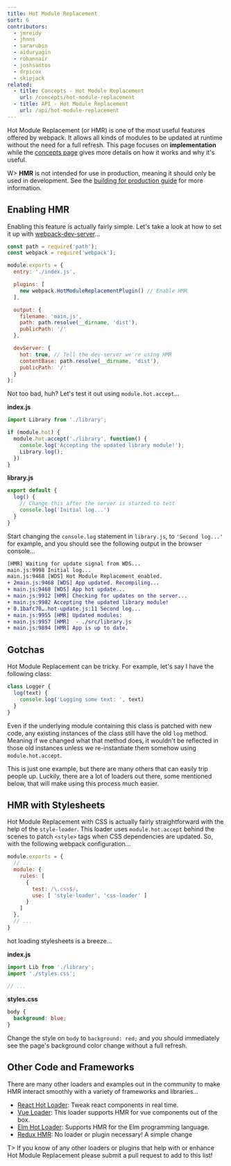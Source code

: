 ```yaml
---
title: Hot Module Replacement
sort: 6
contributors:
  - jmreidy
  - jhnns
  - sararubin
  - aiduryagin
  - rohannair
  - joshsantos
  - drpicox
  - skipjack
related:
  - title: Concepts - Hot Module Replacement
    url: /concepts/hot-module-replacement
  - title: API - Hot Module Replacement
    url: /api/hot-module-replacement
---
```


Hot Module Replacement (or HMR) is one of the most useful features offered by webpack. It allows all kinds of modules to be updated at runtime without the need for a full refresh. This page focuses on __implementation__ while the [concepts page](/concepts/hot-module-replacement) gives more details on how it works and why it's useful.

W> __HMR__ is not intended for use in production, meaning it should only be used in development. See the [building for production guide](/guides/production-build) for more information.


## Enabling HMR

Enabling this feature is actually fairly simple. Let's take a look at how to set it up with [webpack-dev-server](https://github.com/webpack/webpack-dev-server)...

``` js
const path = require('path');
const webpack = require('webpack');

module.exports = {
  entry: './index.js',

  plugins: [
    new webpack.HotModuleReplacementPlugin() // Enable HMR
  ],

  output: {
    filename: 'main.js',
    path: path.resolve(__dirname, 'dist'),
    publicPath: '/'
  },

  devServer: {
    hot: true, // Tell the dev-server we're using HMR
    contentBase: path.resolve(__dirname, 'dist'),
    publicPath: '/'
  }
};
```

Not too bad, huh? Let's test it out using `module.hot.accept`...

__index.js__

``` js
import Library from './library';

if (module.hot) {
  module.hot.accept('./library', function() {
    console.log('Accepting the updated library module!');
    Library.log();
  })
}
```

__library.js__

``` js
export default {
  log() {
    // Change this after the server is started to test
    console.log('Initial log...')
  }
}
```

Start changing the `console.log` statement in `library.js`, to `'Second log...'` for example, and you should see the following output in the browser console...

``` diff
[HMR] Waiting for update signal from WDS...
main.js:9998 Initial log...
main.js:9468 [WDS] Hot Module Replacement enabled.
+ 2main.js:9468 [WDS] App updated. Recompiling...
+ main.js:9468 [WDS] App hot update...
+ main.js:9912 [HMR] Checking for updates on the server...
+ main.js:9982 Accepting the updated library module!
+ 0.1bafc70….hot-update.js:11 Second log...
+ main.js:9955 [HMR] Updated modules:
+ main.js:9957 [HMR]  - ./src/library.js
+ main.js:9894 [HMR] App is up to date.
```


## Gotchas

Hot Module Replacement can be tricky. For example, let's say I have the following class:

``` js
class Logger {
  log(text) {
    console.log('Logging some text: ', text)
  }
}
```

Even if the underlying module containing this class is patched with new code, any existing instances of the class still have the old `log` method. Meaning if we changed what that method does, it wouldn't be reflected in those old instances unless we re-instantiate them somehow using `module.hot.accept`.

This is just one example, but there are many others that can easily trip people up. Luckily, there are a lot of loaders out there, some mentioned below, that will make using this process much easier.


## HMR with Stylesheets

Hot Module Replacement with CSS is actually fairly straightforward with the help of the `style-loader`. This loader uses `module.hot.accept` behind the scenes to patch `<style>` tags when CSS dependencies are updated. So, with the following webpack configuration...

``` js
module.exports = {
  // ...
  module: {
    rules: [
      {
        test: /\.css$/,
        use: [ 'style-loader', 'css-loader' ]
      }
    ]
  },
  // ...
}
```

hot loading stylesheets is a breeze...

__index.js__

``` js
import Lib from './library';
import './styles.css';

// ...
```

__styles.css__

``` css
body {
  background: blue;
}
```

Change the style on `body` to `background: red;` and you should immediately see the page's background color change without a full refresh.


## Other Code and Frameworks

There are many other loaders and examples out in the community to make HMR interact smoothly with a variety of frameworks and libraries...

- [React Hot Loader](https://github.com/gaearon/react-hot-loader): Tweak react components in real time.
- [Vue Loader](https://github.com/vuejs/vue-loader): This loader supports HMR for vue components out of the box.
- [Elm Hot Loader](https://github.com/fluxxu/elm-hot-loader): Supports HMR for the Elm programming language.
- [Redux HMR](https://survivejs.com/webpack/appendices/hmr-with-react/#configuring-hmr-with-redux): No loader or plugin necessary! A simple change

T> If you know of any other loaders or plugins that help with or enhance Hot Module Replacement please submit a pull request to add to this list!
